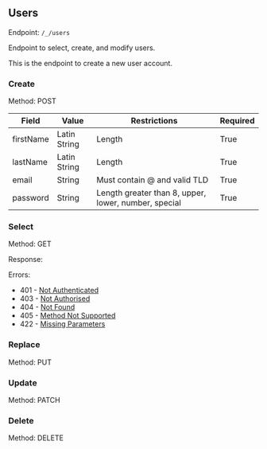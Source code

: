 ## Users

Endpoint: `/_/users`

Endpoint to select, create, and modify users.

This is the endpoint to create a new user account.

### Create

Method: POST

| Field | Value | Restrictions | Required |
| ----- | ----- | ------------ | -------- |
| firstName | Latin String | Length | True |
| lastName | Latin String | Length | True |
| email | String | Must contain @ and valid TLD | True |
| password | String | Length greater than 8, upper, lower, number, special | True |

### Select

Method: GET

Response:

Errors:

* 401 - [Not Authenticated](api/errors/not_authenticated.md)
* 403 - [Not Authorised](api/errors/not_authorised.md)
* 404 - [Not Found](api/errors/not_found.md)
* 405 - [Method Not Supported](api/errors/method_not_supported.md)
* 422 - [Missing Parameters](api/errors/missing_parameters.md)


### Replace

Method: PUT

### Update

Method: PATCH

### Delete

Method: DELETE

